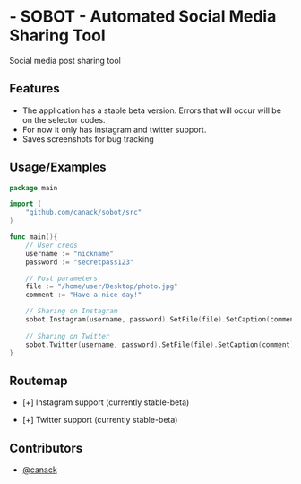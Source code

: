 # - SOBOT - Automated Social Media Sharing Tool

Social media post sharing tool

## Features

- The application has a stable beta version. Errors that will occur will be on the selector codes.
- For now it only has instagram and twitter support.
- Saves screenshots for bug tracking

## Usage/Examples

```go
package main

import (
    "github.com/canack/sobot/src"
)

func main(){
    // User creds
    username := "nickname"
    password := "secretpass123"

    // Post parameters
    file := "/home/user/Desktop/photo.jpg"
    comment := "Have a nice day!"

    // Sharing on Instagram
    sobot.Instagram(username, password).SetFile(file).SetCaption(comment).Share().Debug()
	
    // Sharing on Twitter
    sobot.Twitter(username, password).SetFile(file).SetCaption(comment).Share().Debug()
}
```


## Routemap

- [+] Instagram support (currently stable-beta)

- [+] Twitter support (currently stable-beta)


## Contributors

- [@canack](https://www.github.com/canack)